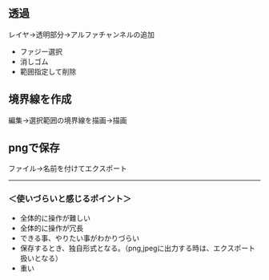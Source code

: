 ## 透過
レイヤ→透明部分→アルファチャンネルの追加
 * ファジー選択
 * 消しゴム
 * 範囲指定して削除


## 境界線を作成
編集→選択範囲の境界線を描画→描画


## pngで保存
ファイル→名前を付けてエクスポート

____________________________________
### ＜使いづらいと感じるポイント＞
 * 全体的に操作が難しい
 * 全体的に操作が冗長
 * できる事、やりたい事がわかりづらい
 * 保存するとき、独自形式となる。（png,jpegに出力する時は、エクスポート扱いとなる）
 * 重い

